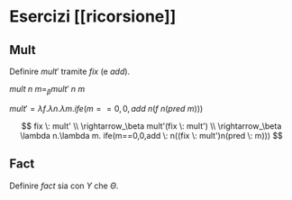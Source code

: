 # Esercizi [[ricorsione]]

## Mult

Definire $mult'$ tramite $fix$ (e $add$).

$mult \: n \: m =_\beta mult' \: n \: m$

$mult' = \lambda f. \lambda n.\lambda m. ife(m==0,0,add \: n(f \: n (pred \: m)))$

$$
fix \: mult' \\
\rightarrow_\beta mult'(fix \: mult') \\
\rightarrow_\beta \lambda n.\lambda m. ife(m==0,0,add \: n((fix \: mult')n(pred \: m)))
$$

## Fact

Definire $fact$ sia con $Y$ che $\Theta$.